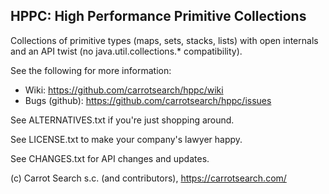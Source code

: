HPPC: High Performance Primitive Collections
--------------------------------------------

Collections of primitive types (maps, sets, stacks, lists) 
with open internals and an API twist 
(no java.util.collections.* compatibility).

See the following for more information:
 * Wiki: https://github.com/carrotsearch/hppc/wiki
 * Bugs (github): https://github.com/carrotsearch/hppc/issues

See ALTERNATIVES.txt if you're just shopping around.

See LICENSE.txt to make your company's lawyer happy.

See CHANGES.txt for API changes and updates.

(c) Carrot Search s.c. (and contributors), https://carrotsearch.com/
